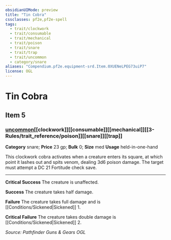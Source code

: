```yaml
---
obsidianUIMode: preview
title: "Tin Cobra"
cssclasses: pf2e,pf2e-spell
tags:
  - trait/clockwork
  - trait/consumable
  - trait/mechanical
  - trait/poison
  - trait/snare
  - trait/trap
  - trait/uncommon
  - category/snare
aliases: "Compendium.pf2e.equipment-srd.Item.0XUENeLPEG73uiP7"
license: OGL
---
```

# Tin Cobra
## Item 5
### [uncommon](uncommon "Uncommon Rarity Trait")[[clockwork]][[consumable]][[mechanical]][[3-Rules/trait_reference/poison]][[snare]][[trap]]

**Category** snare; 
**Price** 23 gp; 
**Bulk** 0; **Size** med
**Usage** held-in-one-hand

This clockwork cobra activates when a creature enters its square, at which point it lashes out and spits venom, dealing 3d6 poison damage. The target must attempt a DC 21 Fortitude check save.

* * *

**Critical Success** The creature is unaffected.

**Success** The creature takes half damage.

**Failure** The creature takes full damage and is [[Conditions/Sickened|Sickened]] 1.

**Critical Failure** The creature takes double damage is [[Conditions/Sickened|Sickened]] 2.

*Source: Pathfinder Guns & Gears*
*OGL*